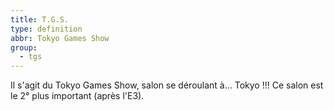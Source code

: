 ```yaml
---
title: T.G.S.
type: definition
abbr: Tokyo Games Show
group:
  - tgs
---
```

Il s'agit du Tokyo Games Show, salon se déroulant à... Tokyo !!! Ce salon est le 2° plus important (après l'E3).
